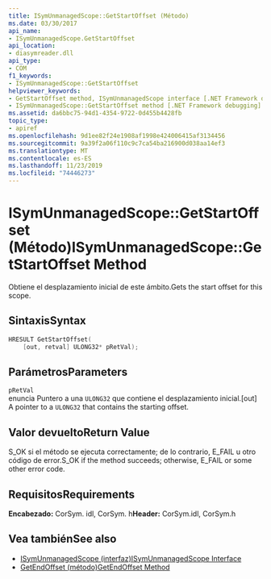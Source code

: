 ```yaml
---
title: ISymUnmanagedScope::GetStartOffset (Método)
ms.date: 03/30/2017
api_name:
- ISymUnmanagedScope.GetStartOffset
api_location:
- diasymreader.dll
api_type:
- COM
f1_keywords:
- ISymUnmanagedScope::GetStartOffset
helpviewer_keywords:
- GetStartOffset method, ISymUnmanagedScope interface [.NET Framework debugging]
- ISymUnmanagedScope::GetStartOffset method [.NET Framework debugging]
ms.assetid: da6bbc75-94d1-4354-9722-0d455b4428fb
topic_type:
- apiref
ms.openlocfilehash: 9d1ee82f24e1908af1998e424006415af3134456
ms.sourcegitcommit: 9a39f2a06f110c9c7ca54ba216900d038aa14ef3
ms.translationtype: MT
ms.contentlocale: es-ES
ms.lasthandoff: 11/23/2019
ms.locfileid: "74446273"
---
```

# <a name="isymunmanagedscopegetstartoffset-method"></a><span data-ttu-id="b9fa3-102">ISymUnmanagedScope::GetStartOffset (Método)</span><span class="sxs-lookup"><span data-stu-id="b9fa3-102">ISymUnmanagedScope::GetStartOffset Method</span></span>
<span data-ttu-id="b9fa3-103">Obtiene el desplazamiento inicial de este ámbito.</span><span class="sxs-lookup"><span data-stu-id="b9fa3-103">Gets the start offset for this scope.</span></span>  
  
## <a name="syntax"></a><span data-ttu-id="b9fa3-104">Sintaxis</span><span class="sxs-lookup"><span data-stu-id="b9fa3-104">Syntax</span></span>  
  
```cpp  
HRESULT GetStartOffset(  
    [out, retval] ULONG32* pRetVal);  
```  
  
## <a name="parameters"></a><span data-ttu-id="b9fa3-105">Parámetros</span><span class="sxs-lookup"><span data-stu-id="b9fa3-105">Parameters</span></span>  
 `pRetVal`  
 <span data-ttu-id="b9fa3-106">enuncia Puntero a una `ULONG32` que contiene el desplazamiento inicial.</span><span class="sxs-lookup"><span data-stu-id="b9fa3-106">[out] A pointer to a `ULONG32` that contains the starting offset.</span></span>  
  
## <a name="return-value"></a><span data-ttu-id="b9fa3-107">Valor devuelto</span><span class="sxs-lookup"><span data-stu-id="b9fa3-107">Return Value</span></span>  
 <span data-ttu-id="b9fa3-108">S_OK si el método se ejecuta correctamente; de lo contrario, E_FAIL u otro código de error.</span><span class="sxs-lookup"><span data-stu-id="b9fa3-108">S_OK if the method succeeds; otherwise, E_FAIL or some other error code.</span></span>  
  
## <a name="requirements"></a><span data-ttu-id="b9fa3-109">Requisitos</span><span class="sxs-lookup"><span data-stu-id="b9fa3-109">Requirements</span></span>  
 <span data-ttu-id="b9fa3-110">**Encabezado:** CorSym. idl, CorSym. h</span><span class="sxs-lookup"><span data-stu-id="b9fa3-110">**Header:** CorSym.idl, CorSym.h</span></span>  
  
## <a name="see-also"></a><span data-ttu-id="b9fa3-111">Vea también</span><span class="sxs-lookup"><span data-stu-id="b9fa3-111">See also</span></span>

- [<span data-ttu-id="b9fa3-112">ISymUnmanagedScope (interfaz)</span><span class="sxs-lookup"><span data-stu-id="b9fa3-112">ISymUnmanagedScope Interface</span></span>](../../../../docs/framework/unmanaged-api/diagnostics/isymunmanagedscope-interface.md)
- [<span data-ttu-id="b9fa3-113">GetEndOffset (método)</span><span class="sxs-lookup"><span data-stu-id="b9fa3-113">GetEndOffset Method</span></span>](../../../../docs/framework/unmanaged-api/diagnostics/isymunmanagedscope-getendoffset-method.md)
